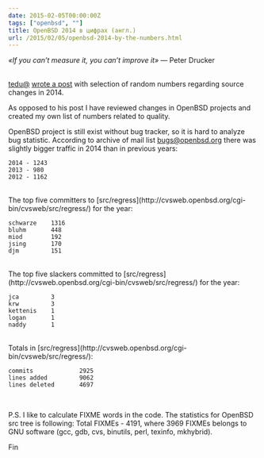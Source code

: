 ```yaml
---
date: 2015-02-05T00:00:00Z
tags: ["openbsd", ""]
title: OpenBSD 2014 в цифрах (англ.)
url: /2015/02/05/openbsd-2014-by-the-numbers.html
---
```


*«If you can’t measure it, you can’t improve it»* — Peter Drucker
<br><br>

[tedu@](http://www.tedunangst.com/)
[wrote a post](http://www.tedunangst.com/flak/post/OpenBSD-2014-by-the-numbers)
with selection of random numbers regarding source changes in 2014.

As opposed to his post I have reviewed changes in OpenBSD projects
and created my own list of numbers related to quality.

OpenBSD project is still exist without bug tracker, so it is hard to analyze bug statistic.
According to archive of mail list [bugs@openbsd.org](https://marc.info/?l=openbsd-bugs)
there was slightly bigger traffic in 2014 than in previous years:

	2014 - 1243
	2013 - 980
	2012 - 1162

<br>
The top five committers to [src/regress](http://cvsweb.openbsd.org/cgi-bin/cvsweb/src/regress/) for the year:

	schwarze	1316
	bluhm		448
	miod		192
	jsing		170
	djm			151

<br>
The top five slackers committed to [src/regress](http://cvsweb.openbsd.org/cgi-bin/cvsweb/src/regress/) for the year:

	jca			3
	krw			3
	kettenis	1
	logan		1
	naddy		1

<br>
Totals in [src/regress](http://cvsweb.openbsd.org/cgi-bin/cvsweb/src/regress/):

	commits				2925
	lines added			9062
	lines deleted		4697
<br>

<!--
statistics was derived from cvs log -d"2014-01-01<2015-01-01"
-->

P.S. I like to calculate FIXME words in the code.
The statistics for OpenBSD src tree is following:
Total FIXMEs - 4191, where 3969 FIXMEs belongs to GNU software (gcc, gdb, cvs, binutils, perl, texinfo, mkhybrid).

<!--
find . -name "*.c" -print0 | xargs -0 egrep -i FIXME
-->

Fin
